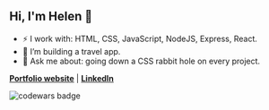 
## Hi, I'm Helen 👋
- ⚡ I work with: HTML, CSS, JavaScript, NodeJS, Express, React. 
- 👯 I’m building a travel app.
- 💬 Ask me about: going down a CSS rabbit hole on every project.

**[Portfolio website](hyung.netlify.app/)** | **[LinkedIn](https://www.linkedin.com/in/helen-h-yung/)**

![codewars badge](https://www.codewars.com/users/hyung/badges/micro)
